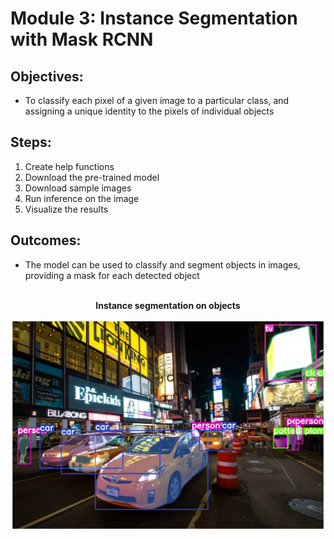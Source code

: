 # Module 3: Instance Segmentation with Mask RCNN

## Objectives:
- To classify each pixel of a given image to a particular class, and assigning a unique identity to the pixels of individual objects

## Steps:
1. Create help functions
2. Download the pre-trained model
3. Download sample images
4. Run inference on the image
5. Visualize the results

## Outcomes:
- The model can be used to classify and segment objects in images, providing a mask for each detected object
<br><br>
<p align="center"><b>Instance segmentation on objects</b></p>

![Alt text](https://github.com/OCR-tech/OCR-tech/blob/main/docs/img/module_cv3a.png)
<br>